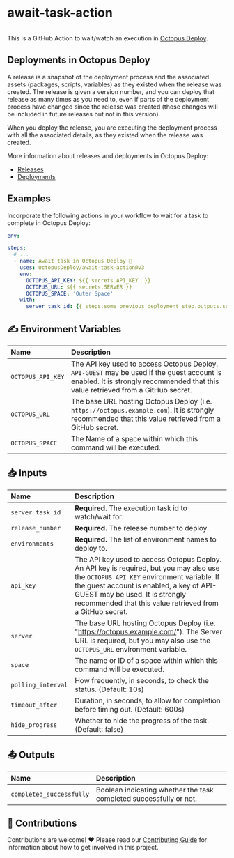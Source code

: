 # await-task-action

<img alt= "" src="https://github.com/OctopusDeploy/deploy-release-untenanted-action/raw/main/assets/github-actions-octopus.png" />

This is a GitHub Action to wait/watch an execution in [Octopus Deploy](https://octopus.com/).

## Deployments in Octopus Deploy

A release is a snapshot of the deployment process and the associated assets (packages, scripts, variables) as they existed when the release was created. The release is given a version number, and you can deploy that release as many times as you need to, even if parts of the deployment process have changed since the release was created (those changes will be included in future releases but not in this version).

When you deploy the release, you are executing the deployment process with all the associated details, as they existed when the release was created.

More information about releases and deployments in Octopus Deploy:

- [Releases](https://octopus.com/docs/releases)
- [Deployments](https://octopus.com/docs/deployments)

## Examples

Incorporate the following actions in your workflow to wait for a task to complete in Octopus Deploy:

```yml
env:

steps:
  # ...
  - name: Await task in Octopus Deploy 🐙
    uses: OctopusDeploy/await-task-action@v3
    env:
      OCTOPUS_API_KEY: ${{ secrets.API_KEY  }}
      OCTOPUS_URL: ${{ secrets.SERVER }}
      OCTOPUS_SPACE: 'Outer Space'
    with:
      server_task_id: {{ steps.some_previous_deployment_step.outputs.server_tasks[0].server_task_id }}
```

## ✍️ Environment Variables

| Name              | Description                                                                                                                                                                    |
| :---------------- | :----------------------------------------------------------------------------------------------------------------------------------------------------------------------------- |
| `OCTOPUS_API_KEY` | The API key used to access Octopus Deploy. `API-GUEST` may be used if the guest account is enabled. It is strongly recommended that this value retrieved from a GitHub secret. |
| `OCTOPUS_URL`     | The base URL hosting Octopus Deploy (i.e. `https://octopus.example.com`). It is strongly recommended that this value retrieved from a GitHub secret.                           |
| `OCTOPUS_SPACE`   | The Name of a space within which this command will be executed.                                                                                                                |

## 📥 Inputs

| Name               | Description                                                                                                                                                                                                                                                                     |
| :----------------- | :------------------------------------------------------------------------------------------------------------------------------------------------------------------------------------------------------------------------------------------------------------------------------ |
| `server_task_id`   | **Required.** The execution task id to watch/wait for.                                                                                                                                                                                                                          |
| `release_number`   | **Required.** The release number to deploy.                                                                                                                                                                                                                                     |
| `environments`     | **Required.** The list of environment names to deploy to.                                                                                                                                                                                                                       |
| `api_key`          | The API key used to access Octopus Deploy. An API key is required, but you may also use the `OCTOPUS_API_KEY` environment variable. If the guest account is enabled, a key of API-GUEST may be used. It is strongly recommended that this value retrieved from a GitHub secret. |
| `server`           | The base URL hosting Octopus Deploy (i.e. "https://octopus.example.com/"). The Server URL is required, but you may also use the `OCTOPUS_URL` environment variable.                                                                                                             |
| `space`            | The name or ID of a space within which this command will be executed.                                                                                                                                                                                                           |
| `polling_interval` | How frequently, in seconds, to check the status. (Default: 10s)                                                                                                                                                                                                                 |
| `timeout_after`    | Duration, in seconds, to allow for completion before timing out. (Default: 600s)                                                                                                                                                                                                |
| `hide_progress`    | Whether to hide the progress of the task. (Default: false)                                                                                                                                                                                                                      |

## 📤 Outputs

| Name                     | Description                                                        |
| :----------------------- | :----------------------------------------------------------------- |
| `completed_successfully` | Boolean indicating whether the task completed successfully or not. |

## 🤝 Contributions

Contributions are welcome! :heart: Please read our [Contributing Guide](.github/CONTRIBUTING.md) for information about how to get involved in this project.
